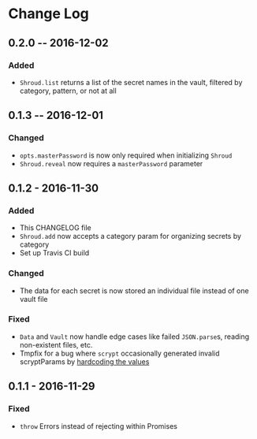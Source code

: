 # Change Log

## 0.2.0 -- 2016-12-02

### Added

* `Shroud.list` returns a list of the secret names in the vault, filtered by
  category, pattern, or not at all

## 0.1.3 -- 2016-12-01

### Changed

* `opts.masterPassword` is now only required when initializing `Shroud`
* `Shroud.reveal` now requires a `masterPassword` parameter

## 0.1.2 - 2016-11-30

### Added

* This CHANGELOG file
* `Shroud.add` now accepts a category param for organizing secrets by category
* Set up Travis CI build

### Changed

* The data for each secret is now stored an individual file instead of one
  vault file

### Fixed

* `Data` and `Vault` now handle edge cases like failed `JSON.parse`s,
  reading non-existent files, etc.
* Tmpfix for a bug where `scrypt` occasionally generated invalid
  scryptParams by [hardcoding the values](https://github.com/taravancil/shroud/pull/1)

## 0.1.1 - 2016-11-29

### Fixed

* `throw` Errors instead of rejecting within Promises
